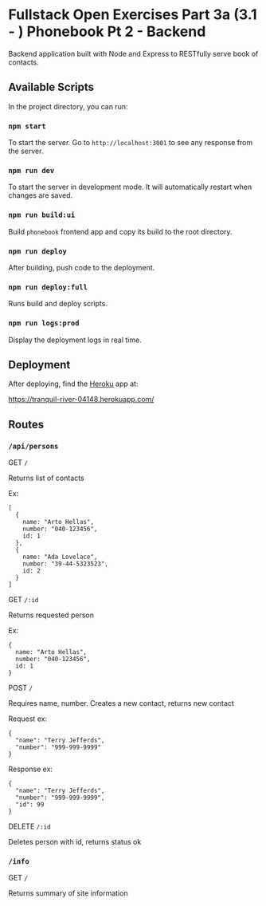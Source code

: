 # Fullstack Open Exercises Part 3a (3.1 - ) Phonebook Pt 2 - Backend

Backend application built with Node and Express to RESTfully serve book of contacts.

## Available Scripts

In the project directory, you can run:

### `npm start`

To start the server. Go to `http://localhost:3001` to see any response from the server.

### `npm run dev`

To start the server in development mode. It will automatically restart when changes are saved.

### `npm run build:ui`

Build `phonebook` frontend app and copy its build to the root directory.

### `npm run deploy`

After building, push code to the deployment.

### `npm run deploy:full`

Runs build and deploy scripts.

### `npm run logs:prod`

Display the deployment logs in real time.

## Deployment

After deploying, find the [Heroku](https://devcenter.heroku.com/articles/getting-started-with-nodejs) app at:

https://tranquil-river-04148.herokuapp.com/

## Routes

### `/api/persons`

GET `/`

Returns list of contacts

Ex:
```
[
  {
    name: "Arto Hellas",
    number: "040-123456",
    id: 1
  },
  {
    name: "Ada Lovelace",
    number: "39-44-5323523",
    id: 2
  }
]
```

GET `/:id`

Returns requested person

Ex:
```
{
  name: "Arto Hellas",
  number: "040-123456",
  id: 1
}
```

POST `/`

Requires name, number. Creates a new contact, returns new contact

Request ex:
```
{
  "name": "Terry Jefferds",
  "number": "999-999-9999"
}
```

Response ex:
```
{
  "name": "Terry Jefferds",
  "number": "999-999-9999",
  "id": 99
}
```

DELETE `/:id`

Deletes person with id, returns status ok

### `/info`

GET `/`

Returns summary of site information
